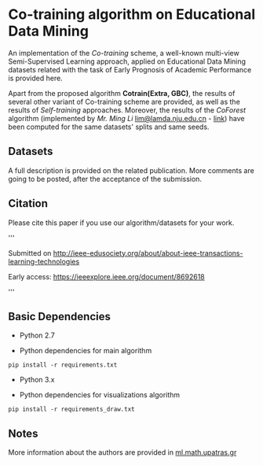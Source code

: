 # Co-training algorithm on Educational Data Mining 
An implementation of the *Co-training* scheme, a well-known multi-view Semi-Supervised Learning approach, applied on Educational Data Mining datasets related with the task of Early Prognosis of Academic Performance is provided here.

Apart from the proposed algorithm **Cotrain(Extra, GBC)**, the results of several other variant of Co-training scheme are provided, as well as the results of *Self-training* approaches. Moreover, the results of the *CoForest* algorithm (implemented by  *Mr. Ming Li* lim@lamda.nju.edu.cn - [link](http://lamda.nju.edu.cn/code_CoForest.ashx)) have been computed for the same datasets' splits and same seeds.


## Datasets

A full description is provided on the related publication.
More comments are going to be posted, after the acceptance of the submission.

## Citation

Please cite this paper if you use our algorithm/datasets for your work.

'''

Submitted on http://ieee-edusociety.org/about/about-ieee-transactions-learning-technologies

Early access: https://ieeexplore.ieee.org/document/8692618

'''

## Basic Dependencies

* Python 2.7

* Python dependencies for main algorithm
```
pip install -r requirements.txt

```
* Python 3.x

* Python dependencies for visualizations algorithm
```
pip install -r requirements_draw.txt

```
## Notes

More information about the authors are provided in [ml.math.upatras.gr](http://ml.math.upatras.gr/)
